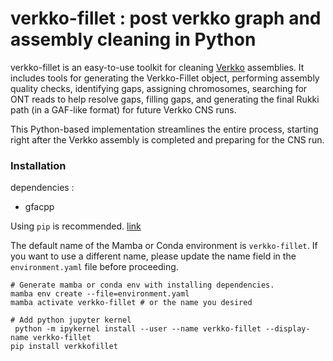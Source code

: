 # verkko-fillet : post verkko graph and assembly cleaning in Python

verkko-fillet is an easy-to-use toolkit for cleaning [Verkko](https://github.com/marbl/verkko) assemblies. It includes tools for generating the Verkko-Fillet object, performing assembly quality checks, identifying gaps, assigning chromosomes, searching for ONT reads to help resolve gaps, filling gaps, and generating the final Rukki path (in a GAF-like format) for future Verkko CNS runs.

This Python-based implementation streamlines the entire process, starting right after the Verkko assembly is completed and preparing for the CNS run.


### Installation

dependencies : 
* gfacpp

Using `pip` is recommended. [link](https://pypi.org/project/verkkofillet/)


The default name of the Mamba or Conda environment is `verkko-fillet`. If you want to use a different name, please update the name field in the `environment.yaml` file before proceeding.

```
# Generate mamba or conda env with installing dependencies.
mamba env create --file=environment.yaml
mamba activate verkko-fillet # or the name you desired

# Add python jupyter kernel
 python -m ipykernel install --user --name verkko-fillet --display-name verkko-fillet
pip install verkkofillet
```
